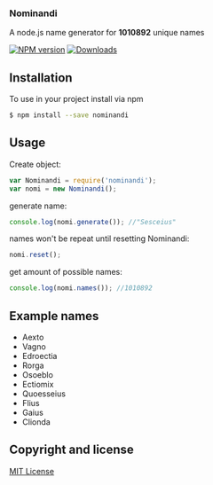 ### Nominandi

A node.js name generator for **1010892** unique names

[![NPM version](https://img.shields.io/npm/v/nominandi.svg?style=flat-square)](https://www.npmjs.org/package/nominandi) [![Downloads](https://img.shields.io/npm/dt/nominandi.svg?style=flat-square)](https://www.npmjs.org/package/nominandi)

## Installation
To use in your project install via npm
```bash
$ npm install --save nominandi
```

## Usage
Create object:
```javascript
var Nominandi = require('nominandi');
var nomi = new Nominandi();
```
generate name:
```javascript
console.log(nomi.generate()); //"Sesceius"
```
names won't be repeat until resetting Nominandi:
```javascript
nomi.reset();
```
get amount of possible names:
```javascript
console.log(nomi.names()); //1010892
```
## Example names
 * Aexto
 * Vagno
 * Edroectia
 * Rorga
 * Osoeblo
 * Ectiomix
 * Quoesseius
 * Flius
 * Gaius
 * Clionda

## Copyright and license

[MIT License](LICENSE)